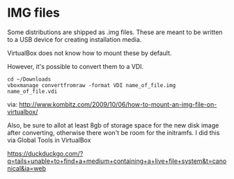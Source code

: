 # IMG files

Some distributions are shipped as .img files. These are meant to be written to a USB device for creating installation media. 

VirtualBox does not know how to mount these by default. 

However, it's possible to convert them to a VDI. 

    cd ~/Downloads
    vboxmanage convertfromraw -format VDI name_of_file.img name_of_file.vdi

via:
http://www.kombitz.com/2009/10/06/how-to-mount-an-img-file-on-virtualbox/

Also, be sure to allot at least 8gb of storage space for the new disk image after converting, otherwise there won't be room for the initramfs. 
I did this via Global Tools in VirtualBox

https://duckduckgo.com/?q=tails+unable+to+find+a+medium+containing+a+live+file+system&t=canonical&ia=web

